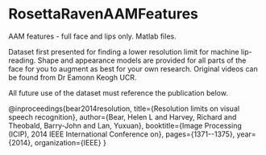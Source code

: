 # RosettaRavenAAMFeatures
AAM features - full face and lips only. Matlab files.

Dataset first presented for finding a lower resolution limit for machine lip-reading. Shape and appearance models are provided for all parts of the face for you to augment as best for your own research. Original videos can be found from Dr Eamonn Keogh UCR. 

All future use of the dataset must reference the publication below.

@inproceedings{bear2014resolution,
  title={Resolution limits on visual speech recognition},
  author={Bear, Helen L and Harvey, Richard and Theobald, Barry-John and Lan, Yuxuan},
  booktitle={Image Processing (ICIP), 2014 IEEE International Conference on},
  pages={1371--1375},
  year={2014},
  organization={IEEE}
}
